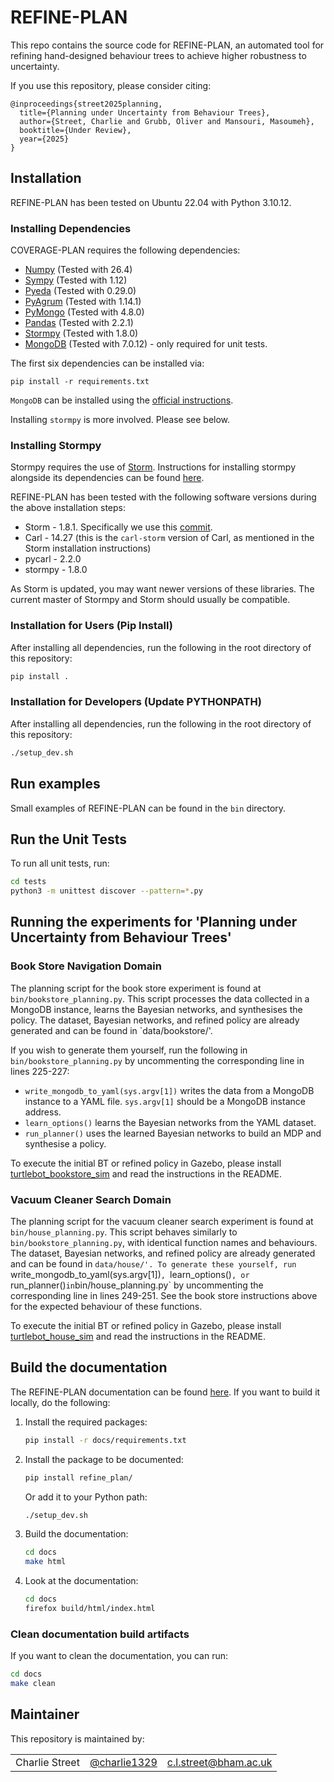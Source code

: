# REFINE-PLAN

This repo contains the source code for REFINE-PLAN, an automated tool for refining hand-designed behaviour trees to achieve higher robustness to uncertainty.

If you use this repository, please consider citing:

```
@inproceedings{street2025planning,
  title={Planning under Uncertainty from Behaviour Trees},
  author={Street, Charlie and Grubb, Oliver and Mansouri, Masoumeh},
  booktitle={Under Review},
  year={2025}
}
```

## Installation

REFINE-PLAN has been tested on Ubuntu 22.04 with Python 3.10.12.

### Installing Dependencies

COVERAGE-PLAN requires the following dependencies:

* [Numpy](https://numpy.org/) (Tested with 26.4)
* [Sympy](https://www.sympy.org/en/index.html) (Tested with 1.12)
* [Pyeda](https://pyeda.readthedocs.io/en/latest/)  (Tested with 0.29.0)
* [PyAgrum](https://pyagrum.readthedocs.io/en/1.15.1/index.html) (Tested with 1.14.1)
* [PyMongo](https://pymongo.readthedocs.io/en/stable/index.html) (Tested with 4.8.0)
* [Pandas](https://pandas.pydata.org/) (Tested with 2.2.1)
* [Stormpy](https://moves-rwth.github.io/stormpy/index.html) (Tested with 1.8.0) 
* [MongoDB](https://www.mongodb.com/docs/manual/tutorial/install-mongodb-on-ubuntu/) (Tested with 7.0.12) - only required for unit tests.

The first six dependencies can be installed via:
```
pip install -r requirements.txt
```

`MongoDB` can be installed using the [official instructions](https://www.mongodb.com/docs/manual/tutorial/install-mongodb-on-ubuntu/).

Installing `stormpy` is more involved. Please see below.

### Installing Stormpy

Stormpy requires the use of [Storm](https://www.stormchecker.org/).
Instructions for installing stormpy alongside its dependencies can be found [here](https://moves-rwth.github.io/stormpy/installation.html#).

REFINE-PLAN has been tested with the following software versions during the above installation steps:

* Storm - 1.8.1. Specifically we use this [commit](https://github.com/moves-rwth/storm/commit/5b662c76549558750938fdb980c5727b062d662d).
* Carl - 14.27 (this is the `carl-storm` version of Carl, as mentioned in the Storm installation instructions)
* pycarl - 2.2.0
* stormpy - 1.8.0

As Storm is updated, you may want newer versions of these libraries. The current master of Stormpy and Storm should usually be compatible.

### Installation for Users (Pip Install)

After installing all dependencies, run the following in the root directory of this repository:

```bash
pip install .
```

### Installation for Developers (Update PYTHONPATH)

After installing all dependencies, run the following in the root directory of this repository:

```bash
./setup_dev.sh
```

## Run examples

Small examples of REFINE-PLAN can be found in the `bin` directory.


## Run the Unit Tests

To run all unit tests, run:

```bash
cd tests
python3 -m unittest discover --pattern=*.py
```

## Running the experiments for 'Planning under Uncertainty from Behaviour Trees'

### Book Store Navigation Domain

The planning script for the book store experiment is found at `bin/bookstore_planning.py`.
This script processes the data collected in a MongoDB instance, learns the Bayesian networks, and synthesises the policy.
The dataset, Bayesian networks, and refined policy are already generated and can be found in `data/bookstore/'.

If you wish to generate them yourself, run the following in `bin/bookstore_planning.py` by uncommenting the corresponding line in lines 225-227:
* `write_mongodb_to_yaml(sys.argv[1])` writes the data from a MongoDB instance to a YAML file. `sys.argv[1]` should be a MongoDB instance address.
* `learn_options()` learns the Bayesian networks from the YAML dataset.
* `run_planner()` uses the learned Bayesian networks to build an MDP and synthesise a policy.

To execute the initial BT or refined policy in Gazebo, please install [turtlebot_bookstore_sim](https://github.com/HyPAIR/turtlebot_bookstore_sim) and read the instructions in the README.

### Vacuum Cleaner Search Domain

The planning script for the vacuum cleaner search experiment is found at `bin/house_planning.py`.
This script behaves similarly to `bin/bookstore_planning.py`, with identical function names and behaviours.
The dataset, Bayesian networks, and refined policy are already generated and can be found in `data/house/'.
To generate these yourself, run `write_mongodb_to_yaml(sys.argv[1])`, `learn_options()`, or `run_planner()` in `bin/house_planning.py` by uncommenting the corresponding line in lines 249-251.
See the book store instructions above for the expected behaviour of these functions.


To execute the initial BT or refined policy in Gazebo, please install [turtlebot_house_sim](https://github.com/HyPAIR/turtlebot_house_sim) and read the instructions in the README.


## Build the documentation

The REFINE-PLAN documentation can be found [here](https://convince-project.github.io/refine-plan). 
If you want to build it locally, do the following:


1. Install the required packages:

    ```bash
    pip install -r docs/requirements.txt
    ```

2. Install the package to be documented:

    ```bash
    pip install refine_plan/
    ```
    
    Or add it to your Python path:
    ```bash
    ./setup_dev.sh
    ```

3. Build the documentation:

    ```bash
    cd docs
    make html
    ```

4. Look at the documentation:

    ```bash
    cd docs
    firefox build/html/index.html
    ```

### Clean documentation build artifacts

If you want to clean the documentation, you can run:

```bash
cd docs
make clean
```

## Maintainer

This repository is maintained by:

| | | |
|:---:|:---:|:---:|
| Charlie Street | [@charlie1329](https://github.com/charlie1329) |[c.l.street@bham.ac.uk](mailto:c.l.street@bham.ac.uk?subject=[GitHub]%20Refine%20Plan)|
